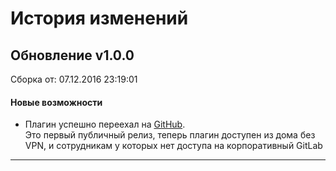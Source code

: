 # История изменений

## Обновление v1.0.0

Сборка от: 07.12.2016 23:19:01

#### Новые возможности

* Плагин успешно переехал на <a href="https://github.com/sbis-team/ui-customizer" target="_blank">GitHub</a>.<br>Это первый публичный релиз, теперь плагин доступен из дома без VPN, и сотрудникам у которых нет доступа на корпоративный GitLab

---
